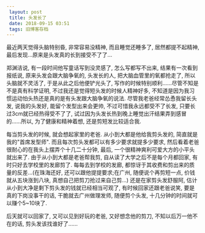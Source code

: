 ```yaml
---
 layout: post
 title: 头发长了
 date: 2018-09-15 03:51
 tags: 旧博客存档
---
```

最近两天觉得头脑特别昏, 非常容易没精神, 而且睡觉还睡多了, 居然都提不起精神, 最后发现...原来是头发真的长到接受不了了...



郑渊洁说, 有一段时间他写童话写到没灵感了, 怎么写都写不出来, 结果有一次看到报纸说, 原来头发会跟大脑争氧的, 头发长的人, 把大脑血管里的氧都抢走了,
所以头脑就不灵活了, 于是从此之后他便铲光头了, 写作的时候特别顺利......尽管不知是不是真有科学证明, 不过我还是觉得短头发的时候人精神好多,
不知道是因为我习惯运动怕头热还是真的是有头发跟大脑争氧的说法. 尽管我老爸经常怂恿我留长头发, 说我的头发好, 能留个发型出来会更帅,
不过可惜我永远都受不了长发, 只要长过3cm就已经热得受不了了, 试过因为头发长热到晚上睡觉出汗结果弄到感冒的......所以, 为了健康和精神着想,
还是剪短发比较适合我.



每当剪头发的时候, 就会想起家里的老爸. 从小到大都是他给我剪头发的, 简直就是我的"首席发型师". 而且每次剪头发都可以有多少要求就提多少要求,
然后看着老爸很耐心的在我头上摆弄个十几二十分钟, 最后, 一个很精神爽利可爱大方的小平头就出来了. 由于从小到大都是老爸帮我剪,
自从读了大学之后不是每个月都回家, 有时只好去学校里的发廊剪了. 每每去到学校的发廊, 都惊讶于其收费和剪出来的质量的反差...(在珠海还好,
还可以跟他提提要求;在广州, 随便说个再剪短一点, 价钱就从五块涨到八块, 真想自己把剪刀抢过来自己剪...)  还是在家剪头发舒服阿,
估计从小到大净是剩下剪头发的钱就已经相当可观了, 有时候回家还跟老爸说笑, 要是真的下岗没事干的话, 干脆就去广州做理发师, 随便剪个头发,
十几分钟的时间就可以赚个5~10块了.



后天就可以回家了, 又可以见到好玩的老爸, 又好想念他的剪刀, 不知以后万一他不在的话, 剪头发该找谁好了......

